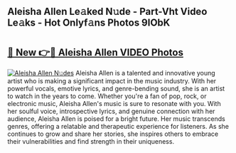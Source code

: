 ## Aleisha Allen Le𝚊ked N𝚞de - Part-Vht Video Le𝚊ks - Hot Onlyf𝚊ns Photos 9IObK

# <h2><a href="http://ac32420.deff.icu/?id=Aleisha+Allen">🔗 New 👉🔴 Aleisha Allen VIDEO Photos</a></h2>

[![Aleisha Allen N𝚞des](https://i.imgur.com/rIISA9y.gif)](http://ac32420.deff.icu/?id=Aleisha+Allen)
Aleisha Allen is a talented and innovative young artist who is making a significant impact in the music industry. With her powerful vocals, emotive lyrics, and genre-bending sound, she is an artist to watch in the years to come. Whether you're a fan of pop, rock, or electronic music, Aleisha Allen's music is sure to resonate with you. With her soulful voice, introspective lyrics, and genuine connection with her audience, Aleisha Allen is poised for a bright future. Her music transcends genres, offering a relatable and therapeutic experience for listeners. As she continues to grow and share her stories, she inspires others to embrace their vulnerabilities and find strength in their uniqueness.

